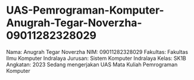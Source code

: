# UAS-Pemrograman-Komputer-Anugrah-Tegar-Noverzha-09011282328029
Nama: Anugrah Tegar Noverzha
NIM: 09011282328029
Fakultas: Fakultas Ilmu Komputer Indralaya
Jurusan: Sistem Komputer Indralaya
Kelas: SK1B
Angkatan: 2023
Sedang mengerjakan UAS Mata Kuliah Pemrograman Komputer
